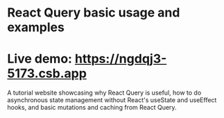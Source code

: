 # React Query basic usage and examples

# Live demo: https://ngdqj3-5173.csb.app

A tutorial website showcasing why React Query is useful, how to do asynchronous state management without React's useState and useEffect hooks, and basic mutations and caching from React Query.
